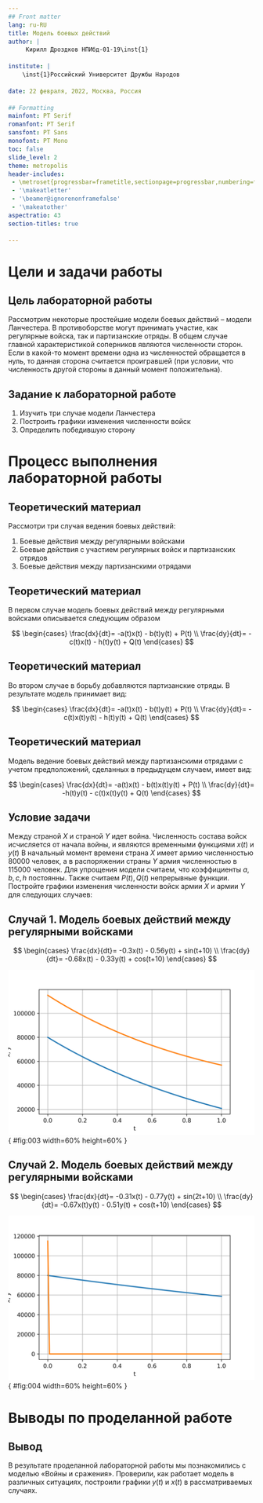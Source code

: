 ```yaml
---
## Front matter
lang: ru-RU
title: Модель боевых действий
author: |
	 Кирилл Дроздков НПИбд-01-19\inst{1}

institute: |
	\inst{1}Российский Университет Дружбы Народов

date: 22 февраля, 2022, Москва, Россия

## Formatting
mainfont: PT Serif
romanfont: PT Serif
sansfont: PT Sans
monofont: PT Mono
toc: false
slide_level: 2
theme: metropolis
header-includes: 
 - \metroset{progressbar=frametitle,sectionpage=progressbar,numbering=fraction}
 - '\makeatletter'
 - '\beamer@ignorenonframefalse'
 - '\makeatother'
aspectratio: 43
section-titles: true

---
```


# Цели и задачи работы

## Цель лабораторной работы

Рассмотрим некоторые простейшие модели боевых действий – модели Ланчестера. В противоборстве могут принимать участие, как регулярные войска, так и партизанские отряды. В общем случае главной характеристикой соперников являются численности сторон. Если в какой-то момент времени одна из численностей обращается в нуль, то данная сторона считается проигравшей (при условии, что численность другой стороны в данный момент положительна). 


## Задание к лабораторной работе

1. Изучить три случае модели Ланчестера
2. Построить графики изменения численности войск 
3. Определить победившую сторону

# Процесс выполнения лабораторной работы

## Теоретический материал 

Рассмотри три случая ведения боевых действий: 

1. Боевые действия между регулярными войсками
2. Боевые действия с участием регулярных войск и партизанских отрядов
3. Боевые действия между партизанскими отрядами 

## Теоретический материал 

В первом случае модель боевых действий между регулярными войсками описывается следующим образом

$$
 \begin{cases}
	\frac{dx}{dt}= -a(t)x(t) - b(t)y(t) + P(t)
	\\   
	\frac{dy}{dt}= -c(t)x(t) - h(t)y(t) + Q(t)
 \end{cases}
$$


## Теоретический материал 

Во втором случае в борьбу добавляются партизанские отряды. В результате модель принимает вид:

$$
 \begin{cases}
	\frac{dx}{dt}= -a(t)x(t) - b(t)y(t) + P(t)
	\\   
	\frac{dy}{dt}= -c(t)x(t)y(t) - h(t)y(t) + Q(t)
 \end{cases}
$$

## Теоретический материал 

Модель ведение боевых действий между партизанскими отрядами с учетом предположений, сделанных в предыдущем случаем, имеет вид:

$$
 \begin{cases}
	\frac{dx}{dt}= -a(t)x(t) - b(t)x(t)y(t) + P(t)
	\\   
	\frac{dy}{dt}= -h(t)y(t) - c(t)x(t)y(t) + Q(t)
 \end{cases}
$$


## Условие задачи

Между страной $X$ и страной $Y$ идет война. Численность состава войск исчисляется от начала войны, и являются временными функциями $x(t)$ и $y(t)$
В начальный момент времени страна $X$ имеет армию численностью 80000 человек, а в распоряжении страны $Y$ армия численностью в 115000 человек.
Для упрощения модели считаем, что коэффициенты $a, b, c, h$ постоянны. 
Также считаем $P(t), Q(t)$ непрерывные функции.
Постройте графики изменения численности войск армии $X$ и армии $Y$ для следующих случаев:

## Случай 1. Модель боевых действий между регулярными войсками

$$
 \begin{cases}
	\frac{dx}{dt}= -0.3x(t) - 0.56y(t) + sin(t+10)
	\\   
	\frac{dy}{dt}= -0.68x(t) - 0.33y(t) + cos(t+10)
 \end{cases}
$$

![График численности для случая 1](image/03.png){ #fig:003 width=60% height=60% }

## Случай 2. Модель боевых действий между регулярными войсками

$$
 \begin{cases}
	\frac{dx}{dt}= -0.31x(t) - 0.77y(t) + sin(2t+10)
	\\   
	\frac{dy}{dt}= -0.67x(t)y(t) - 0.51y(t) + cos(t+10)
 \end{cases}
$$

![График численности для случая 2](image/04.png){ #fig:004 width=60% height=60% }

# Выводы по проделанной работе

## Вывод

В результате проделанной лабораторной работы мы познакомились с моделью «Войны и сражения». 
Проверили, как работает модель в различных ситуациях, построили графики $y(t)$ и $x(t)$ в рассматриваемых случаях.